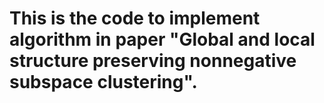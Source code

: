 # This is the code to implement algorithm in paper "Global and local structure preserving nonnegative subspace clustering".
